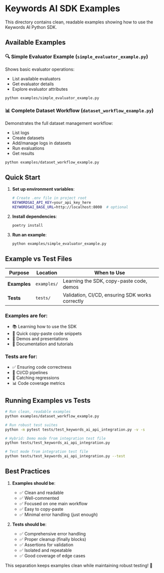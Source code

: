 # Keywords AI SDK Examples

This directory contains clean, readable examples showing how to use the Keywords AI Python SDK.

## Available Examples

### 🔍 **Simple Evaluator Example** (`simple_evaluator_example.py`)
Shows basic evaluator operations:
- List available evaluators
- Get evaluator details
- Explore evaluator attributes

```bash
python examples/simple_evaluator_example.py
```

### 📊 **Complete Dataset Workflow** (`dataset_workflow_example.py`)
Demonstrates the full dataset management workflow:
- List logs
- Create datasets
- Add/manage logs in datasets
- Run evaluations
- Get results

```bash
python examples/dataset_workflow_example.py
```

## Quick Start

1. **Set up environment variables**:
   ```bash
   # Create .env file in project root
   KEYWORDSAI_API_KEY=your_api_key_here
   KEYWORDSAI_BASE_URL=http://localhost:8000  # optional
   ```

2. **Install dependencies**:
   ```bash
   poetry install
   ```

3. **Run an example**:
   ```bash
   python examples/simple_evaluator_example.py
   ```

## Example vs Test Files

| Purpose | Location | When to Use |
|---------|----------|-------------|
| **Examples** | `examples/` | Learning the SDK, copy-paste code, demos |
| **Tests** | `tests/` | Validation, CI/CD, ensuring SDK works correctly |

### Examples are for:
- 📚 Learning how to use the SDK
- 🎯 Quick copy-paste code snippets  
- 🎪 Demos and presentations
- 📖 Documentation and tutorials

### Tests are for:
- ✅ Ensuring code correctness
- 🔄 CI/CD pipelines
- 🐛 Catching regressions
- 📊 Code coverage metrics

## Running Examples vs Tests

```bash
# Run clean, readable examples
python examples/dataset_workflow_example.py

# Run robust test suites  
python -m pytest tests/test_keywords_ai_api_integration.py -v -s

# Hybrid: Demo mode from integration test file
python tests/test_keywords_ai_api_integration.py

# Test mode from integration test file
python tests/test_keywords_ai_api_integration.py --test
```

## Best Practices

1. **Examples should be**:
   - ✅ Clean and readable
   - ✅ Well-commented
   - ✅ Focused on one main workflow
   - ✅ Easy to copy-paste
   - ✅ Minimal error handling (just enough)

2. **Tests should be**:
   - ✅ Comprehensive error handling
   - ✅ Proper cleanup (finally blocks)
   - ✅ Assertions for validation
   - ✅ Isolated and repeatable
   - ✅ Good coverage of edge cases

This separation keeps examples clean while maintaining robust testing! 🚀